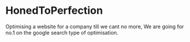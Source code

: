 # HonedToPerfection
Optimising a website for a company till we cant no more, We are going for no.1 on the google search type of optimisation.
